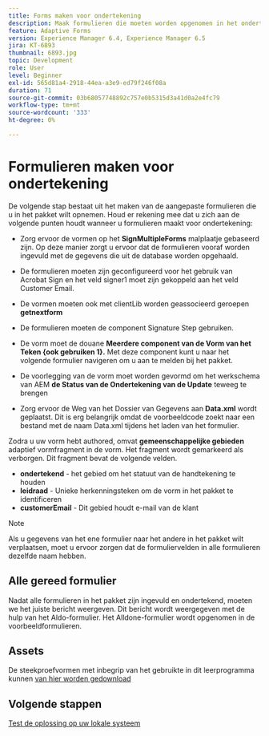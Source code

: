 ```yaml
---
title: Forms maken voor ondertekening
description: Maak formulieren die moeten worden opgenomen in het ondertekeningspakket.
feature: Adaptive Forms
version: Experience Manager 6.4, Experience Manager 6.5
jira: KT-6893
thumbnail: 6893.jpg
topic: Development
role: User
level: Beginner
exl-id: 565d81a4-2918-44ea-a3e9-ed79f246f08a
duration: 71
source-git-commit: 03b68057748892c757e0b5315d3a41d0a2e4fc79
workflow-type: tm+mt
source-wordcount: '333'
ht-degree: 0%

---
```


# Formulieren maken voor ondertekening

De volgende stap bestaat uit het maken van de aangepaste formulieren die u in het pakket wilt opnemen. Houd er rekening mee dat u zich aan de volgende punten houdt wanneer u formulieren maakt voor ondertekening:

* Zorg ervoor de vormen op het **SignMultipleForms** malplaatje gebaseerd zijn. Op deze manier zorgt u ervoor dat de formulieren vooraf worden ingevuld met de gegevens die uit de database worden opgehaald.

* De formulieren moeten zijn geconfigureerd voor het gebruik van Acrobat Sign en het veld signer1 moet zijn gekoppeld aan het veld Customer Email.
* De vormen moeten ook met clientLib worden geassocieerd geroepen **getnextform**
* De formulieren moeten de component Signature Step gebruiken.
* De vorm moet de douane **Meerdere component van de Vorm van het Teken {ook gebruiken 1}.** Met deze component kunt u naar het volgende formulier navigeren om u aan te melden bij het pakket.
* De voorlegging van de vorm moet worden gevormd om het werkschema van AEM **de Status van de Ondertekening van de Update** teweeg te brengen
* Zorg ervoor de Weg van het Dossier van Gegevens aan **Data.xml** wordt geplaatst. Dit is erg belangrijk omdat de voorbeeldcode zoekt naar een bestand met de naam Data.xml tijdens het laden van het formulier.

Zodra u uw vorm hebt authored, omvat **gemeenschappelijke gebieden** adaptief vormfragment in de vorm. Het fragment wordt gemarkeerd als verborgen. Dit fragment bevat de volgende velden.

* **ondertekend** - het gebied om het statuut van de handtekening te houden
* **leidraad** - Unieke herkenningsteken om de vorm in het pakket te identificeren
* **customerEmail** - Dit gebied houdt e-mail van de klant



>[!NOTE]
>Als u gegevens van het ene formulier naar het andere in het pakket wilt verplaatsen, moet u ervoor zorgen dat de formuliervelden in alle formulieren dezelfde naam hebben.

## Alle gereed formulier

Nadat alle formulieren in het pakket zijn ingevuld en ondertekend, moeten we het juiste bericht weergeven. Dit bericht wordt weergegeven met de hulp van het Aldo-formulier. Het Alldone-formulier wordt opgenomen in de voorbeeldformulieren.

## Assets

De steekproefvormen met inbegrip van het gebruikte in dit leerprogramma kunnen [ van hier worden gedownload ](assets/forms-for-signing.zip)

## Volgende stappen

[Test de oplossing op uw lokale systeem](./testing-and-trouble-shooting.md)
